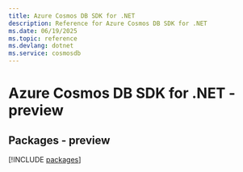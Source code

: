 ```yaml
---
title: Azure Cosmos DB SDK for .NET
description: Reference for Azure Cosmos DB SDK for .NET
ms.date: 06/19/2025
ms.topic: reference
ms.devlang: dotnet
ms.service: cosmosdb
---
```

# Azure Cosmos DB SDK for .NET - preview
## Packages - preview
[!INCLUDE [packages](cosmos-db-index.md)]